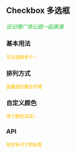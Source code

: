 ## Checkbox 多选框

<h5 style="color: #66d476">还记得广场公园一起表演</h5>

<script setup>
    import BasicDemo from "../demo/basic_demo.vue"
    import InlineDemo from "../demo/inline_demo.vue"
    import CustomColorDemo from "../demo/custom_color_demo.vue"
    import Preview from '../../../src/components/preview.vue'
</script>

### 基本用法

<p style="color: #ffcf3f; font-size: 12px; font-weight: 900;">可以选择多个！</p>
<BasicDemo />
<Preview comp="checkbox" demo="basic_demo" />

### 排列方式

<p style="color: #ffcf3f; font-size: 12px; font-weight: 900;">竖着放好像也不错</p>
<InlineDemo />
<Preview comp="checkbox" demo="inline_demo" />

### 自定义颜色

<p style="color: #ffcf3f; font-size: 12px; font-weight: 900;">改个颜色试试~</p>
<CustomColorDemo />
<Preview comp="checkbox" demo="custom_color_demo" />

<!-- API表格 -->

### API

<p style="color: #ffcf3f; font-size: 12px; font-weight: 900;">有好多尺寸的标签</p>
<script setup>
    import ApiTable from '../../../src/components/api_table.vue'
    const data = {
        columns: [
            {
                title: '名称'
            },
            {
                title: '类型'
            },
            {
                title: '默认值'
            },
            {
                title: '说明'
            }
        ],
        item: [
            {
                name: 'options',
                type: 'Array',
                default: '[]',
                explain: '选项'
            },
            {
                name: 'inline',
                type: 'Boolean',
                default: 'false | true',
                explain: '排列方式'
            },
			{
				name: 'model-value',
				type: 'Array',
				default: '[]',
				explain: '选择内容'
			},
			{
				name: 'custom-color',
				type: 'String',
				default: '#ffcf3f',
				explain: '自定义颜色'
			}
        ]
  }
</script>
<ApiTable :data="data" />
